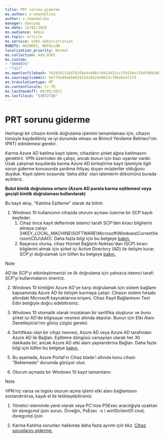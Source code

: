 ```yaml
---
title: PRT sorunu giderme
ms.author: v-smandalika
author: v-smandalika
manager: dansimp
ms.date: 12/01/2020
ms.audience: Admin
ms.topic: article
ms.service: o365-administration
ROBOTS: NOINDEX, NOFOLLOW
localization_priority: Normal
ms.collection: Adm_O365
ms.custom:
- "9000076"
- "7317"
ms.openlocfilehash: fd285d1158d7b358e4c698cf6014422cc2fb536e1fbdf98630bebda359f9c553
ms.sourcegitcommit: b5f7da89a650d2915dc652449623c78be6247175
ms.translationtype: MT
ms.contentlocale: tr-TR
ms.lasthandoff: 08/05/2021
ms.locfileid: "53972736"
---
```

# <a name="troubleshoot-prt-issue"></a>PRT sorunu giderme

Herhangi bir cihazın kimlik doğrulama işlemini tamamlaması için, cihazın tümüyle kaydedilmiş ve iyi durumda olması ve Birincil Yenileme Belirteci'nin (PRT) edinilemesi gerekir.

Karma Azure AD katılma kayıt işlemi, cihazların şirket ağına katılmasını gerektirir. VPN üzerinden de çalışır, ancak bunun için bazı uyarılar vardır. Uzak çalışmalı koşullarda karma Azure AD birleştirme kayıt işlemiyle ilgili sorun giderme konusunda yardıma ihtiyaç duyan müşteriler olduğunu duyduk. Kayıt işlemi sırasında 'daha altta' olan işlemlerin dökümünü burada açıklarız.

**Bulut kimlik doğrulama ortamı (Azure AD parola karma eşitlemesi veya geçişli kimlik doğrulaması kullanılarak)**

Bu kayıt akışı, "Katılma Eşitleme" olarak da bilinir.

1. Windows 10 kullanıcının cihazda oturum açması üzerine bir SCP kaydı keşfeder.
    1. Cihaz önce kayıt defterinde istemci tarafı SCP'den kiracı bilgilerini almaya çalışır [HKEY_LOCAL_MACHINE\SOFTWARE\Microsoft\Windows\CurrentVersion\CDJ\AAD]. Daha fazla bilgi için bu belgeye [bakın.](https://docs.microsoft.com/azure/active-directory/devices/hybrid-azuread-join-control)
    2. Başarısız olursa, cihaz Hizmet Bağlantı Noktası'dan (SCP) kiracı bilgilerini almak için şirket içi Active Directory (AD) ile iletişim kurar. SCP'yi doğrulamak için lütfen bu belgeye [bakın.](https://docs.microsoft.com/azure/active-directory/devices/hybrid-azuread-join-manual#configure-a-service-connection-point) 

> [!NOTE]
> AD'de SCP'yi etkinleştirmenizi ve ilk doğrulama için yalnızca istemci tarafı SCP'yi kullanmalarını öneririz.

2. Windows 10 kimliğini Azure AD'ye karşı doğrulamak için sistem bağlamı kapsamında Azure AD ile iletişim kurmaya çalışır. Cihazın sistem hesabı altındaki Microsoft kaynaklarına erişeni, Cihaz Kayıt Bağlantısını Test Edin betiğiyle doğru edebilirsiniz.

3. Windows 10 otomatik olarak imzalanan bir sertifika oluşturur ve bunu şirket içi AD'de bilgisayar nesnesi altında depolar. Bunun için Etki Alanı Denetleyicisi'nin görüş çizgisi gerekir.

4. Sertifikası olan bir cihaz nesnesi, Azure AD veya Azure AD tarafından Azure AD ile Bağlan. Eşitleme döngüsü varsayılan olarak her 30 dakikada bir, ancak Azure AD etki alanı yapılandırma Bağlan. Daha fazla bilgi için lütfen bu belgeye [bakın.](https://docs.microsoft.com/azure/active-directory/hybrid/how-to-connect-sync-configure-filtering#organizational-unitbased-filtering)

5. Bu aşamada, Azure Portal'ın Cihaz blade'i altında konu cihazı "Beklemede" durumda görüyor olun.

6. Oturum açmada bir Windows 10 kayıt tamamlanır. 

> [!NOTE]
> VPN'niz varsa ve logolu oturum açma işlemi etki alanı bağlantısını sonlandırılırsa, kaydı el ile tetikleyebilirsiniz:
 1. Yönetici isteminde yerel olarak veya PC'nize PSExec aracılığıyla uzaktan bir dsregcmd /join sorun. Örneğin, PsExec -s \\ win10client01 cmd, dsregcmd /join

 2. Karma Katılma sorunları hakkında daha fazla ayrıntı için bkz. [Cihaz sorunlarını giderme.](https://techcommunity.microsoft.com/t5/azure-active-directory-identity/azure-ad-mailbag-frequent-questions-about-using-device-based/ba-p/1257344)
